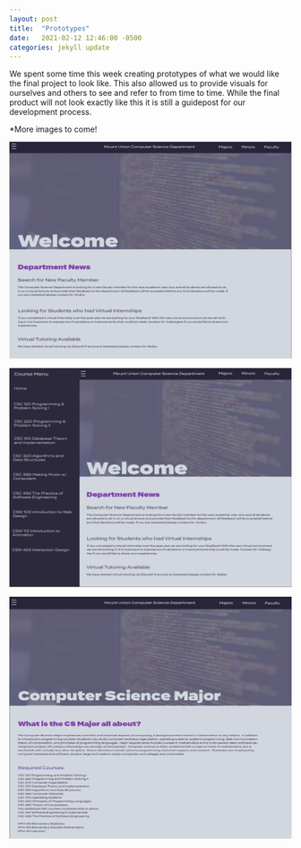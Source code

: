 ```yaml
---
layout: post
title:  "Prototypes"
date:   2021-02-12 12:46:00 -0500
categories: jekyll update
---
```


We spent some time this week creating prototypes of what we would like the final project to look like. This also allowed us to provide 
visuals for ourselves and others to see and refer to from time to time. While the final product will not look exactly like this it is still 
a guidepost for our development process. 

*More images to come! 

![welcomeScreen](/assets/img/welcomePrototype.png "Welcome Screen")

![welcomeMenu](/assets/img/welcomeMenu.png "Menu Option Screen")

![prototypes3](/assets/img/prototypes3.png "Major Screen")

